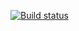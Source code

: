 [![Build status](https://ci.appveyor.com/api/projects/status/dcd1xrw3ewr5lcm3/branch/main?svg=true)](https://ci.appveyor.com/project/Gulnara1406/api-ci/branch/main)